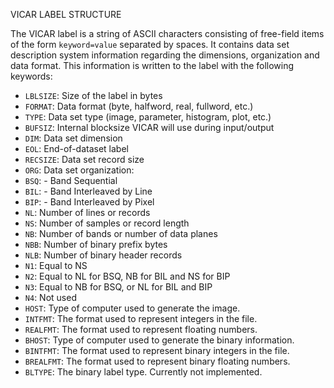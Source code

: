 VICAR LABEL STRUCTURE

The VICAR label is a string of ASCII characters consisting of free-field items of the form ``keyword=value`` separated by spaces. It contains data set description system information regarding the dimensions, organization and data format. This information is written to the label with the following keywords:

* ``LBLSIZE``: Size of the label in bytes
* ``FORMAT``: Data format (byte, halfword, real, fullword, etc.)
* ``TYPE``: Data set type (image, parameter, histogram, plot, etc.)
* ``BUFSIZ``: Internal blocksize VICAR will use during input/output
* ``DIM``: Data set dimension
* ``EOL``: End-of-dataset label
* ``RECSIZE``: Data set record size
* ``ORG``: Data set organization:
* ``BSQ``: - Band Sequential
* ``BIL``: - Band Interleaved by Line
* ``BIP``: - Band Interleaved by Pixel
* ``NL``: Number of lines or records
* ``NS``: Number of samples or record length
* ``NB``: Number of bands or number of data planes
* ``NBB``: Number of binary prefix bytes
* ``NLB``: Number of binary header records
* ``N1``: Equal to NS
* ``N2``: Equal to NL for BSQ, NB for BIL and NS for BIP
* ``N3``: Equal to NB for BSQ, or NL for BIL and BIP
* ``N4``: Not used
* ``HOST``: Type of computer used to generate the image.
* ``INTFMT``: The format used to represent integers in the file.
* ``REALFMT``: The format used to represent floating numbers.
* ``BHOST``: Type of computer used to generate the binary information.
* ``BINTFMT``: The format used to represent binary integers in the file.
* ``BREALFMT``: The format used to represent binary floating numbers.
* ``BLTYPE``: The binary label type. Currently not implemented.
